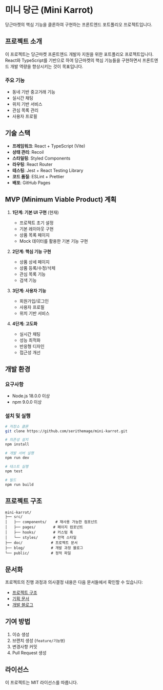 # 미니 당근 (Mini Karrot)

당근마켓의 핵심 기능을 클론하여 구현하는 프론트엔드 포트폴리오 프로젝트입니다.

## 프로젝트 소개

이 프로젝트는 당근마켓 프론트엔드 개발자 지원을 위한 포트폴리오 프로젝트입니다. React와 TypeScript를 기반으로 하여 당근마켓의 핵심 기능들을 구현하면서 프론트엔드 개발 역량을 향상시키는 것이 목표입니다.

### 주요 기능

- 동네 기반 중고거래 기능
- 실시간 채팅
- 위치 기반 서비스
- 관심 목록 관리
- 사용자 프로필

## 기술 스택

- **프레임워크**: React + TypeScript (Vite)
- **상태 관리**: Recoil
- **스타일링**: Styled Components
- **라우팅**: React Router
- **테스팅**: Jest + React Testing Library
- **코드 품질**: ESLint + Prettier
- **배포**: GitHub Pages

## MVP (Minimum Viable Product) 계획

1. **1단계: 기본 UI 구현** (현재)
   - 프로젝트 초기 설정
   - 기본 레이아웃 구현
   - 상품 목록 페이지
   - Mock 데이터를 활용한 기본 기능 구현

2. **2단계: 핵심 기능 구현**
   - 상품 상세 페이지
   - 상품 등록/수정/삭제
   - 관심 목록 기능
   - 검색 기능

3. **3단계: 사용자 기능**
   - 회원가입/로그인
   - 사용자 프로필
   - 위치 기반 서비스

4. **4단계: 고도화**
   - 실시간 채팅
   - 성능 최적화
   - 반응형 디자인
   - 접근성 개선

## 개발 환경

### 요구사항
- Node.js 18.0.0 이상
- npm 9.0.0 이상

### 설치 및 실행

```bash
# 저장소 클론
git clone https://github.com/serithemage/mini-karrot.git

# 의존성 설치
npm install

# 개발 서버 실행
npm run dev

# 테스트 실행
npm test

# 빌드
npm run build
```

## 프로젝트 구조

```
mini-karrot/
├── src/
│   ├── components/    # 재사용 가능한 컴포넌트
│   ├── pages/        # 페이지 컴포넌트
│   ├── hooks/        # 커스텀 훅
│   └── styles/       # 전역 스타일
├── doc/             # 프로젝트 문서
├── blog/            # 개발 과정 블로그
└── public/          # 정적 파일
```

## 문서화

프로젝트의 진행 과정과 의사결정 내용은 다음 문서들에서 확인할 수 있습니다:

- [프로젝트 구조](doc/project-structure.md)
- [기획 문서](doc/ideation.md)
- [개발 블로그](blog/)

## 기여 방법

1. 이슈 생성
2. 브랜치 생성 (`feature/기능명`)
3. 변경사항 커밋
4. Pull Request 생성

## 라이선스

이 프로젝트는 MIT 라이선스를 따릅니다.
